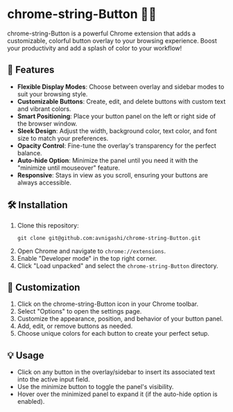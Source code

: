 # chrome-string-Button 🌈🔳

chrome-string-Button is a powerful Chrome extension that adds a customizable, colorful button overlay to your browsing experience. Boost your productivity and add a splash of color to your workflow!

## 🚀 Features

- **Flexible Display Modes**: Choose between overlay and sidebar modes to suit your browsing style.
- **Customizable Buttons**: Create, edit, and delete buttons with custom text and vibrant colors.
- **Smart Positioning**: Place your button panel on the left or right side of the browser window.
- **Sleek Design**: Adjust the width, background color, text color, and font size to match your preferences.
- **Opacity Control**: Fine-tune the overlay's transparency for the perfect balance.
- **Auto-hide Option**: Minimize the panel until you need it with the "minimize until mouseover" feature.
- **Responsive**: Stays in view as you scroll, ensuring your buttons are always accessible.

## 🛠 Installation

1. Clone this repository:
   ```
   git clone git@github.com:avnigashi/chrome-string-Button.git
   ```
2. Open Chrome and navigate to `chrome://extensions`.
3. Enable "Developer mode" in the top right corner.
4. Click "Load unpacked" and select the `chrome-string-Button` directory.

## 🎨 Customization

1. Click on the chrome-string-Button icon in your Chrome toolbar.
2. Select "Options" to open the settings page.
3. Customize the appearance, position, and behavior of your button panel.
4. Add, edit, or remove buttons as needed.
5. Choose unique colors for each button to create your perfect setup.

## 💡 Usage

- Click on any button in the overlay/sidebar to insert its associated text into the active input field.
- Use the minimize button to toggle the panel's visibility.
- Hover over the minimized panel to expand it (if the auto-hide option is enabled).
